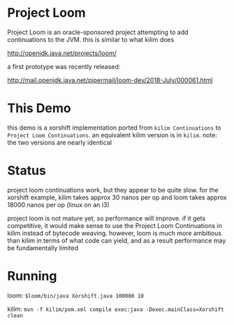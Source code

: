 # Project Loom

Project Loom is an oracle-sponsored project attempting to add continuations to the JVM.
this is similar to what kilim does

http://openjdk.java.net/projects/loom/

a first prototype was recently released:

http://mail.openjdk.java.net/pipermail/loom-dev/2018-July/000061.html


# This Demo

this demo is a xorshift implementation ported from `kilim Continuations` to `Project Loom Continuations`. an equivalent kilim version is in `kilim`. note: the two versions are nearly identical

# Status

project loom continuations work, but they appear to be quite slow. for the xorshift example, kilim takes approx 30 nanos per op and loom takes approx 18000 nanos per op (linux on an i3)

project loom is not mature yet, so performance will improve.
if it gets competitive, it would make sense to use the Project Loom Continuations in kilim instead of bytecode weaving.
however, loom is much more ambitious than kilim in terms of what code can yield, and as a result performance may be fundamentally limited


# Running

loom:
`$loom/bin/java Xorshift.java 100000 10`


kilim:
`mvn -f kilim/pom.xml compile exec:java -Dexec.mainClass=Xorshift clean`



